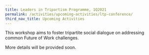 ```yaml
---
title: Leaders in Tripartism Programme, 1Q2021 
permalink: /activities/upcoming-activities/ltp-conference/
third_nav_title: Upcoming Activities
---
```

This workshop aims to foster tripartite social dialogue on addressing common Future of Work challenges. 

More details will be provided soon.

